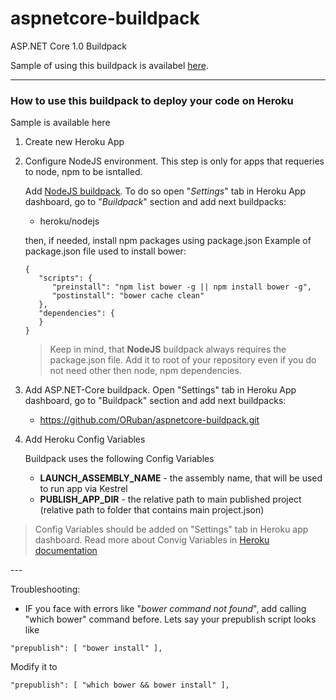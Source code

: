 # aspnetcore-buildpack
ASP.NET Core 1.0 Buildpack

Sample of using this buildpack is availabel [here][3].

---


### How to use this buildpack to deploy your code on Heroku
Sample is available here
1. Create new Heroku App
2. Configure NodeJS environment. This step is only for apps that requeries to node, npm to be isntalled.

   Add [NodeJS buildpack][2]. To do so open "*Settings*" tab in Heroku App dashboard, go to "*Buildpack*" section and add next buildpacks:
   - heroku/nodejs
   
   then, if needed, install npm packages using package.json
   Example of package.json file used to install bower:
   ~~~~
   {
      "scripts": {
         "preinstall": "npm list bower -g || npm install bower -g",
         "postinstall": "bower cache clean"
      },
      "dependencies": {
      }
   }
   ~~~~
 
   >Keep in mind, that **NodeJS** buildpack always requires the package.json file. Add it to root of your repository even if you do not need other then node, npm dependencies.
   
   
3. Add ASP.NET-Core buildpack. Open "Settings" tab in Heroku App dashboard, go to "Buildpack" section and add next buildpacks: 
   - https://github.com/ORuban/aspnetcore-buildpack.git 

4. Add Heroku Config Variables
  
   Buildpack uses the following Config Variables
    * **LAUNCH_ASSEMBLY_NAME** - the assembly name, that will be used to run app via Kestrel
    * **PUBLISH_APP_DIR** - the relative path to main published project (relative path to folder that contains main project.json)

  > Config Variables should be added on "Settings" tab in Heroku app dashboard. Read more about Convig Variables in [Heroku documentation][1]

</b>
---

Troubleshooting: 
* IF you face with errors like "*bower command not found*", add calling "which bower" command before. Lets say your prepublish script looks like
~~~~
"prepublish": [ "bower install" ],
~~~~

Modify it to
~~~~
"prepublish": [ "which bower && bower install" ],
~~~~
[1]: https://devcenter.heroku.com/articles/config-vars
[2]: https://devcenter.heroku.com/articles/nodejs-support
[3]: https://github.com/ORuban/asp.net-core_deploy_on_heroku
